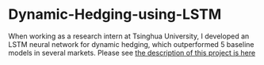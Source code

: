 # Dynamic-Hedging-using-LSTM
When working as a research intern at Tsinghua University, I developed an LSTM neural network for dynamic hedging, which outperformed 5 baseline models in several markets. Please see [the description of this project is here](Dynamic_Hedging_using_LSTM.pdf)


